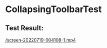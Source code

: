 # CollapsingToolbarTest
## Test Result: 
[/screen-20220719-004108-1.mp4](screen-20220719-004108-1.mp4)

